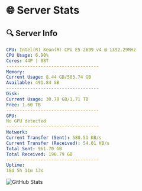 # 🌐 Server Stats
## 🔍 Server Info
```yaml
CPU: Intel(R) Xeon(R) CPU E5-2699 v4 @ 1392.29MHz
CPU Usage: 6.90%
Cores: 44P | 88T
-----------------------------------
Memory:
Current Usage: 8.44 GB/503.74 GB
Available: 491.84 GB
-----------------------------------
Disk:
Current Usage: 30.78 GB/1.71 TB
Free: 1.60 TB
-----------------------------------
GPU:
No GPU detected
-----------------------------------
Network:
Current Transfer (Sent): 580.51 KB/s
Current Transfer (Received): 54.01 KB/s
Total Sent: 961.70 GB
Total Received: 196.79 GB
-----------------------------------
Uptime:
18d 5h 11m 13s
```
![GitHub Stats](https://img.shields.io/badge/Updated-2025-05-07_22:20:01-blue)